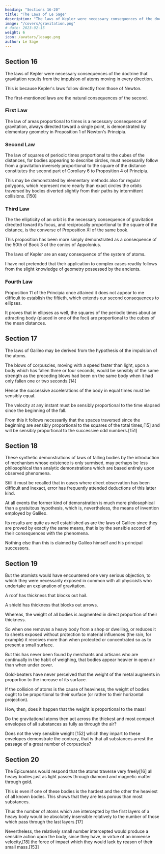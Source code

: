 ```yaml
---
heading: "Sections 16-20"
title: "The Laws of Le Sage"
description: "The laws of Kepler were necessary consequences of the doctrine that gravitation results from the impulsion of atoms moving in every direction"
image: "/covers/gravitation.png"
# date: 2023-02-15
weight: 6
icon: /avatars/lesage.png
author: Le Sage
---
```




## Section 16

The laws of Kepler were necessary consequences of the doctrine that gravitation results from the impulsion of atoms moving in every direction.

This is because Kepler's laws follow directly from those of Newton.

<!-- I ought, however, to show, for the benefit of readers less versed in the matter, where it may be found proved that  -->

The first-mentioned laws are the natural consequences of the second.

### First Law

The law of areas proportional to times is a necessary consequence of gravitation, always directed toward a single point, is demonstrated by elementary geometry in Proposition 1 of Newton's Principia.


### Second Law 

The law of squares of periodic times proportional to the cubes of the distances, for bodies appearing to describe circles, must necessarily follow from a gravitation inversely proportional to the square of the distance constitutes the second part of Corollary 6 to Proposition 4 of Principia.

This may be demonstrated by elementary methods also for regular polygons, which represent more nearly than exact circles the orbits traversed by bodies diverted slightly from their paths by intermittent collisions. [150] 


### Third Law 

The the ellipticity of an orbit is the necessary consequence of gravitation directed toward its focus, and reciprocally proportional to the square of the distance, is the converse of Proposition XI of the same book.

This proposition has been more simply demonstrated as a consequence of the 50th of Book 3 of the conics of Appolonius.

The laws of Kepler are an easy consequence of the system of atoms.

I have not pretended that their application to complex cases readily follows from the slight knowledge of geometry possessed by the ancients. 


### Fourth Law

Proposition 11 of the Principia once attained it does not appear to me difficult to establish the fiftieth, which extends our second consequences to ellipses.

It proves that in ellipses as well, the squares of the periodic times about an attracting body (placed in one of the foci) are proportional to the cubes of the mean distances.


## Section 17

The laws of Galileo may be derived from the hypothesis of the impulsion of the atoms.

The blows of corpuscles, moving with a speed faster than light, upon a body which has fallen three or four seconds, would be sensibly of the same strength as the preceding blows had been on the same body when it had only fallen one or two seconds.[14] 

Hence the successive accelerations of the body in equal times must be sensibly equal. 

The velocity at any instant must be sensibly proportional to the time elapsed since the beginning of the fall.

From this it follows necessarily that the spaces traversed since the beginning are sensibly proportional to the squares of the total times,[15] and will be sensibly proportional to the successive odd numbers.[151]


## Section 18

These synthetic demonstrations of laws of falling bodies by the introduction of mechanism whose existence is only surmised, may perhaps be less philosophical than analytic demonstrations which are based entirely upon observed phenomena. 

Still it must be recalled that in cases where direct observation has been difficult and inexact, error has frequently attended deductions of this latter kind. 

At all events the former kind of demonstration is much more philosophical than a gratuitous hypothesis, which is, nevertheless, the means of invention employed by Galileo.

Its results are quite as well established as are the laws of Galileo since they are proved by exactly the same means, that is by the sensible accord of their consequences with the phenomena.

Nothing else than this is claimed by Galileo himself and his principal successors.


## Section 19

But the atomists would have encountered one very serious objection, to which they were necessarily exposed in common with all physicists who undertake an explanation of gravitation. 

A roof has thickness that blocks out hail.

A shield has thickness that blocks out arrows.

Whereas, the weight of all bodies is augmented in direct proportion of their thickness. 

So when one removes a heavy body from a shop or dwelling, or reduces it to sheets exposed without protection to material influences (the rain, for example) it receives more than when protected or concentrated so as to present a small surface. 

But this has never been found by merchants and artisans who are continually in the habit of weighing, that bodies appear heavier in open air than when under cover. 

Gold-beaters have never perceived that the weight of the metal augments in proportion to the increase of its surface.

If the collision of atoms is the cause of heaviness, the weight of bodies ought to be proportional to their surface (or rather to their horizontal projection). 

How, then, does it happen that the weight is proportional to the mass!

Do the gravitational atoms then act across the thickest and most compact envelopes of all substances as fully as through the air? 

Does not the very sensible weight [152] which they impart to these envelopes demonstrate the contrary, that is that all substances arrest the passage of a great number of corpuscles?


## Section 20

The Epicureans would respond that the atoms traverse very freely[16] all heavy bodies just as light passes through diamond and magnetic matter through gold.

This is even if one of these bodies is the hardest and the other the heaviest of all known bodies. This shows that they are less porous than most substances. 

Thus the number of atoms which are intercepted by the first layers of a heavy body would be absolutely insensible relatively to the number of those which pass through the last layers.[17] 

Nevertheless, the relatively small number intercepted would produce a sensible action upon the body, since they have, in virtue of an immense velocity,[18] the force of impact which they would lack by reason of their small mass.[153]
